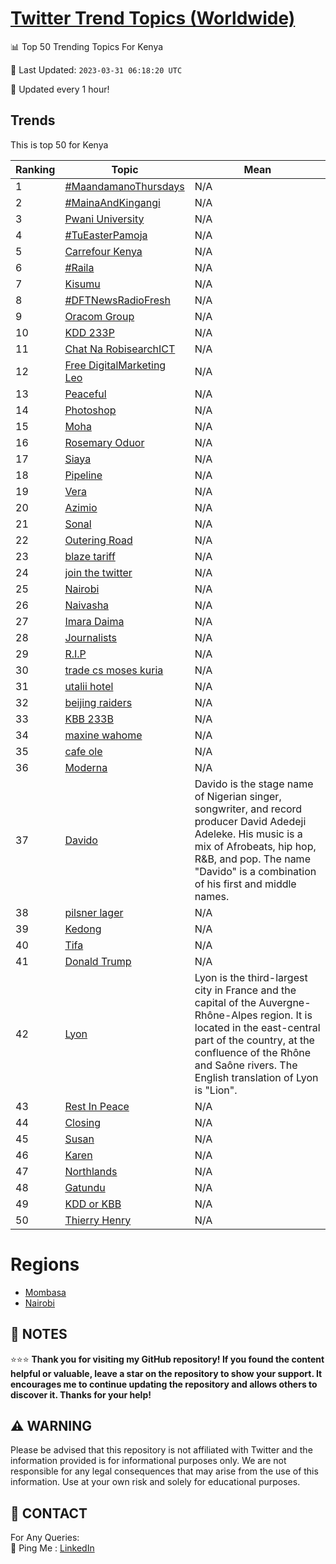 [Twitter Trend Topics (Worldwide)](https://github.com/ErcinDedeoglu/Twitter-Trend-Topics)
==========


📊 Top 50 Trending Topics For Kenya

📆 Last Updated: `2023-03-31 06:18:20 UTC`

🔧 Updated every 1 hour!


## Trends

This is top 50 for Kenya

| Ranking | Topic | Mean |
| ------- | ------------ | ------------ |
| 1 | [#MaandamanoThursdays](http://twitter.com/search?q=%23MaandamanoThursdays) | N/A |
| 2 | [#MainaAndKingangi](http://twitter.com/search?q=%23MainaAndKingangi) | N/A |
| 3 | [Pwani University](http://twitter.com/search?q=Pwani+University) | N/A |
| 4 | [#TuEasterPamoja](http://twitter.com/search?q=%23TuEasterPamoja) | N/A |
| 5 | [Carrefour Kenya](http://twitter.com/search?q=Carrefour+Kenya) | N/A |
| 6 | [#Raila](http://twitter.com/search?q=%23Raila) | N/A |
| 7 | [Kisumu](http://twitter.com/search?q=Kisumu) | N/A |
| 8 | [#DFTNewsRadioFresh](http://twitter.com/search?q=%23DFTNewsRadioFresh) | N/A |
| 9 | [Oracom Group](http://twitter.com/search?q=Oracom+Group) | N/A |
| 10 | [KDD 233P](http://twitter.com/search?q=KDD+233P) | N/A |
| 11 | [Chat Na RobisearchICT](http://twitter.com/search?q=Chat+Na+RobisearchICT) | N/A |
| 12 | [Free DigitalMarketing Leo](http://twitter.com/search?q=Free+DigitalMarketing+Leo) | N/A |
| 13 | [Peaceful](http://twitter.com/search?q=Peaceful) | N/A |
| 14 | [Photoshop](http://twitter.com/search?q=Photoshop) | N/A |
| 15 | [Moha](http://twitter.com/search?q=Moha) | N/A |
| 16 | [Rosemary Oduor](http://twitter.com/search?q=Rosemary+Oduor) | N/A |
| 17 | [Siaya](http://twitter.com/search?q=Siaya) | N/A |
| 18 | [Pipeline](http://twitter.com/search?q=Pipeline) | N/A |
| 19 | [Vera](http://twitter.com/search?q=Vera) | N/A |
| 20 | [Azimio](http://twitter.com/search?q=Azimio) | N/A |
| 21 | [Sonal](http://twitter.com/search?q=Sonal) | N/A |
| 22 | [Outering Road](http://twitter.com/search?q=Outering+Road) | N/A |
| 23 | [blaze tariff](http://twitter.com/search?q=blaze+tariff) | N/A |
| 24 | [join the twitter](http://twitter.com/search?q=join+the+twitter) | N/A |
| 25 | [Nairobi](http://twitter.com/search?q=Nairobi) | N/A |
| 26 | [Naivasha](http://twitter.com/search?q=Naivasha) | N/A |
| 27 | [Imara Daima](http://twitter.com/search?q=Imara+Daima) | N/A |
| 28 | [Journalists](http://twitter.com/search?q=Journalists) | N/A |
| 29 | [R.I.P](http://twitter.com/search?q=R.I.P) | N/A |
| 30 | [trade cs moses kuria](http://twitter.com/search?q=trade+cs+moses+kuria) | N/A |
| 31 | [utalii hotel](http://twitter.com/search?q=utalii+hotel) | N/A |
| 32 | [beijing raiders](http://twitter.com/search?q=beijing+raiders) | N/A |
| 33 | [KBB 233B](http://twitter.com/search?q=KBB+233B) | N/A |
| 34 | [maxine wahome](http://twitter.com/search?q=maxine+wahome) | N/A |
| 35 | [cafe ole](http://twitter.com/search?q=cafe+ole) | N/A |
| 36 | [Moderna](http://twitter.com/search?q=Moderna) | N/A |
| 37 | [Davido](http://twitter.com/search?q=Davido) | Davido is the stage name of Nigerian singer, songwriter, and record producer David Adedeji Adeleke. His music is a mix of Afrobeats, hip hop, R&B, and pop. The name "Davido" is a combination of his first and middle names. |
| 38 | [pilsner lager](http://twitter.com/search?q=pilsner+lager) | N/A |
| 39 | [Kedong](http://twitter.com/search?q=Kedong) | N/A |
| 40 | [Tifa](http://twitter.com/search?q=Tifa) | N/A |
| 41 | [Donald Trump](http://twitter.com/search?q=Donald+Trump) | N/A |
| 42 | [Lyon](http://twitter.com/search?q=Lyon) | Lyon is the third-largest city in France and the capital of the Auvergne-Rhône-Alpes region. It is located in the east-central part of the country, at the confluence of the Rhône and Saône rivers. The English translation of Lyon is "Lion". |
| 43 | [Rest In Peace](http://twitter.com/search?q=Rest+In+Peace) | N/A |
| 44 | [Closing](http://twitter.com/search?q=Closing) | N/A |
| 45 | [Susan](http://twitter.com/search?q=Susan) | N/A |
| 46 | [Karen](http://twitter.com/search?q=Karen) | N/A |
| 47 | [Northlands](http://twitter.com/search?q=Northlands) | N/A |
| 48 | [Gatundu](http://twitter.com/search?q=Gatundu) | N/A |
| 49 | [KDD or KBB](http://twitter.com/search?q=KDD+or+KBB) | N/A |
| 50 | [Thierry Henry](http://twitter.com/search?q=Thierry+Henry) | N/A |



# Regions

* [Mombasa](</Kenya/Mombasa.md>)
* [Nairobi](</Kenya/Nairobi.md>)



## 📝 NOTES

⭐⭐⭐ **Thank you for visiting my GitHub repository! If you found the content helpful or valuable, leave a star on the repository to show your support. It encourages me to continue updating the repository and allows others to discover it. Thanks for your help!**


## ⚠️ WARNING

Please be advised that this repository is not affiliated with Twitter and the information provided is for informational purposes only. We are not responsible for any legal consequences that may arise from the use of this information. Use at your own risk and solely for educational purposes.


## 📨 CONTACT

 For Any Queries:  
            🏓 Ping Me : [LinkedIn](https://www.linkedin.com/in/ercindedeoglu/)
